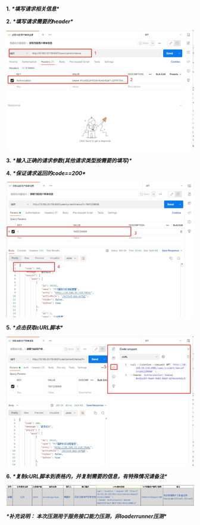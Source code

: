 **1.** ***\*填写请求相关信息\****

**2.** ***\*填写请求需要的header\****

![img](Image/wps1-166547111236823.jpg) 

 

**3.** ***\*输入正确的请求参数(其他请求类型按需要的填写)\****

**4.** ***\*保证请求返回的code==200\****

![img](Image/wps2-166547111236924.jpg) 

 

**5.** ***\*点击获取cURL脚本\****

![img](Image/wps3-166547111237025.jpg) 

 

**6.** ***\*复制cURL脚本到表格内，并复制需要的信息，有特殊情况请备注\****

![img](Image/wps4-166547111237026.jpg) 

 

***\*补充说明： 本次压测用于服务接口能力压测，非loaderrunner压测\****